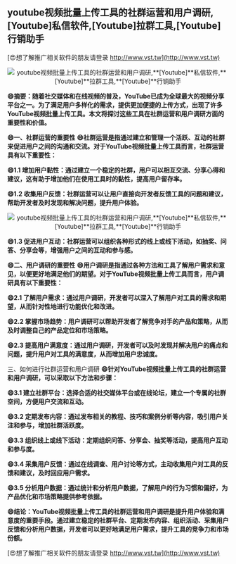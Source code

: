 ## **youtube视频批量上传工具的社群运营和用户调研,**[Youtube]**私信软件,**[Youtube]**拉群工具,**[Youtube]**行销助手**

[😍想了解推广相关软件的朋友请登录 http://www.vst.tw](http://www.vst.tw)

 <center><img src="https://vst.tw/MP4/tuiguang/png/4.png" alt="youtube视频批量上传工具的社群运营和用户调研,**[Youtube]**私信软件,**[Youtube]**拉群工具,**[Youtube]**行销助手"></center>

**😄摘要：随着社交媒体和在线视频的普及，YouTube已成为全球最大的视频分享平台之一。为了满足用户多样化的需求，提供更加便捷的上传方式，出现了许多YouTube视频批量上传工具。本文将探讨这些工具在社群运营和用户调研方面的重要性和价值。**

**😄一、社群运营的重要性**
**😄社群运营是指通过建立和管理一个活跃、互动的社群来促进用户之间的沟通和交流。对于YouTube视频批量上传工具而言，社群运营具有以下重要性：**

**😄1.1 增加用户黏性：通过建立一个稳定的社群，用户可以相互交流、分享心得和建议，这有助于增加他们在使用工具时的黏性，提高用户留存率。**

**😄1.2 收集用户反馈：社群运营可以让用户直接向开发者反馈工具的问题和建议，帮助开发者及时发现和解决问题，提升用户体验。**

 <center><img src="https://vst.tw/MP4/tuiguang/png/7.png" alt="youtube视频批量上传工具的社群运营和用户调研,**[Youtube]**私信软件,**[Youtube]**拉群工具,**[Youtube]**行销助手"></center>

**😄1.3 促进用户互动：社群运营可以组织各种形式的线上或线下活动，如抽奖、问答、分享会等，增强用户之间的互动和参与感。**

**😄二、用户调研的重要性**
**😄用户调研是指通过各种方法和工具了解用户需求和意见，以便更好地满足他们的期望。对于YouTube视频批量上传工具而言，用户调研具有以下重要性：**

**😄2.1 了解用户需求：通过用户调研，开发者可以深入了解用户对工具的需求和期望，从而针对性地进行功能优化和改进。**

**😄2.2 掌握市场趋势：用户调研可以帮助开发者了解竞争对手的产品和策略，从而及时调整自己的产品定位和市场策略。**

**😄2.3 提高用户满意度：通过用户调研，开发者可以及时发现并解决用户的痛点和问题，提升用户对工具的满意度，从而增加用户忠诚度。**

三、如何进行社群运营和用户调研
**😄针对YouTube视频批量上传工具的社群运营和用户调研，可以采取以下方法和步骤：**

**😄3.1 建立社群平台：选择合适的社交媒体平台或在线论坛，建立一个专属的社群空间，方便用户交流和互动。**

**😄3.2 定期发布内容：通过发布相关的教程、技巧和案例分析等内容，吸引用户关注和参与，增加社群活跃度。**

**😄3.3 组织线上或线下活动：定期组织问答、分享会、抽奖等活动，提高用户互动和参与度。**

**😄3.4 采集用户反馈：通过在线调查、用户讨论等方式，主动收集用户对工具的反馈和建议，及时回应用户需求。**

**😄3.5 分析用户数据：通过统计和分析用户数据，了解用户的行为习惯和偏好，为产品优化和市场策略提供参考依据。**

**😄结论：YouTube视频批量上传工具的社群运营和用户调研是提升用户体验和满意度的重要手段。通过建立稳定的社群平台、定期发布内容、组织活动、采集用户反馈和分析用户数据，开发者可以更好地满足用户需求，提升工具的竞争力和市场份额。**

[😍想了解推广相关软件的朋友请登录 http://www.vst.tw](http://www.vst.tw)



